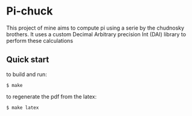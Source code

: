 # Pi-chuck
This project of mine aims to compute pi using a serie by the chudnosky brothers.
It uses a custom Decimal Arbitrary precision Int (DAI) library to perform these calculations

## Quick start
to build and run:
```
$ make
```
to regenerate the pdf from the latex:
```
$ make latex
```